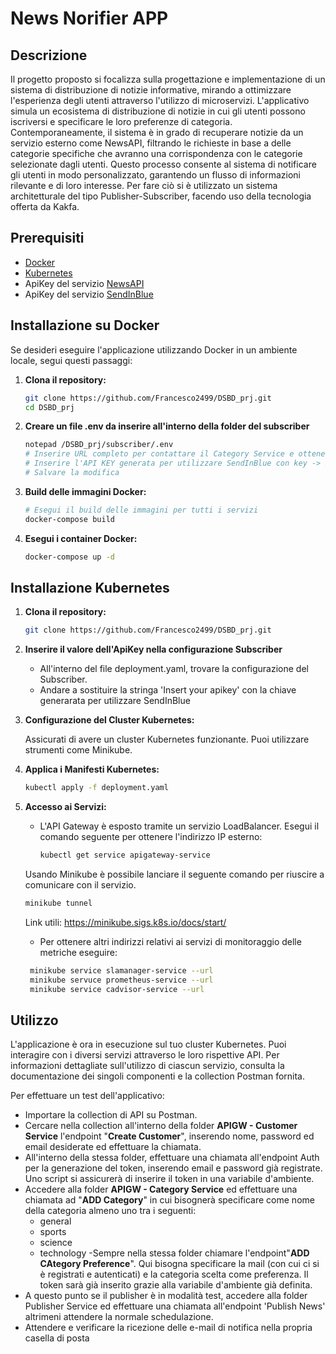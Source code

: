 # News Norifier APP

## Descrizione

Il progetto proposto si focalizza sulla progettazione e implementazione di un sistema di distribuzione di notizie informative, mirando a ottimizzare l'esperienza degli utenti attraverso l'utilizzo di microservizi.
L'applicativo simula un ecosistema di distribuzione di notizie in cui gli utenti possono iscriversi e specificare le loro preferenze di categoria. Contemporaneamente, il sistema è in grado di recuperare notizie da un servizio esterno come NewsAPI, filtrando le richieste in base a delle categorie specifiche che avranno una corrispondenza con le categorie selezionate dagli utenti. Questo processo consente al sistema di notificare gli utenti in modo personalizzato, garantendo un flusso di informazioni rilevante e di loro interesse. Per fare ciò si è utilizzato un sistema architetturale del tipo Publisher-Subscriber, facendo uso della tecnologia offerta da Kakfa.

## Prerequisiti
- [Docker](https://docs.docker.com/)
- [Kubernetes](https://kubernetes.io/docs/home/)
- ApiKey del servizio [NewsAPI](https://newsapi.org/)
- ApiKey del servizio [SendInBlue](https://account-app.brevo.com/)

## Installazione su Docker

Se desideri eseguire l'applicazione utilizzando Docker in un ambiente locale, segui questi passaggi:

1. **Clona il repository:**

    ```bash
    git clone https://github.com/Francesco2499/DSBD_prj.git
    cd DSBD_prj
    ```

2. **Creare un file .env da inserire all'interno della folder del subscriber**
    
    ```bash
    notepad /DSBD_prj/subscriber/.env
    # Inserire URL completo per contattare il Category Service e ottenere le email data una categoria con key -> CATEGORY_URL
    # Inserire l'API KEY generata per utilizzare SendInBlue con key -> SENDINBLUE_API_KEY
    # Salvare la modifica
    ```

3. **Build delle immagini Docker:**

    ```bash
    # Esegui il build delle immagini per tutti i servizi
    docker-compose build
    ```

4. **Esegui i container Docker:**

    ```bash
    docker-compose up -d
    ```

## Installazione Kubernetes

1. **Clona il repository:**

   ```bash
   git clone https://github.com/Francesco2499/DSBD_prj.git
   ```

2. **Inserire il valore dell'ApiKey nella configurazione  Subscriber**
    - All'interno del file deployment.yaml, trovare la configurazione del Subscriber.
    - Andare a sostituire la stringa 'Insert your apikey' con la chiave generarata per utilizzare SendInBlue

3. **Configurazione del Cluster Kubernetes:**

   Assicurati di avere un cluster Kubernetes funzionante. Puoi utilizzare strumenti come Minikube.

4. **Applica i Manifesti Kubernetes:**

   ```bash
   kubectl apply -f deployment.yaml
   ```

5. **Accesso ai Servizi:**

   - L'API Gateway è esposto tramite un servizio LoadBalancer. Esegui il comando seguente per ottenere l'indirizzo IP esterno:

     ```bash
     kubectl get service apigateway-service
     ```
    Usando Minikube è possibile lanciare il seguente comando per riuscire a comunicare con il servizio.

     ```bash
     minikube tunnel
     ```
    Link utili: https://minikube.sigs.k8s.io/docs/start/
   
   - Per ottenere altri indirizzi relativi ai servizi di monitoraggio delle metriche eseguire:
   
    ```bash
     minikube service slamanager-service --url
     minikube servuce prometheus-service --url
     minikube service cadvisor-service --url
     ```

## Utilizzo

L'applicazione è ora in esecuzione sul tuo cluster Kubernetes. Puoi interagire con i diversi servizi attraverso le loro rispettive API. Per informazioni dettagliate sull'utilizzo di ciascun servizio, consulta la documentazione dei singoli componenti e la collection Postman fornita.

Per effettuare un test dell'applicativo:
- Importare la collection di API su Postman.
- Cercare nella collection all'interno della folder **APIGW - Customer Service** l'endpoint "**Create Customer**", inserendo nome, password ed email desiderate ed effettuare la chiamata.
- All'interno della stessa folder, effettuare una chiamata all'endpoint Auth per la generazione del token, inserendo email e password già registrate.  Uno script si assicurerà di inserire il token in una variabile d'ambiente.
- Accedere alla folder **APIGW - Category Service** ed effettuare una chiamata ad "**ADD Category**" in cui bisognerà specificare come nome della categoria almeno uno tra i seguenti:
    - general
    - sports
    - science
    - technology
-Sempre nella stessa folder chiamare l'endpoint"**ADD CAtegory Preference**". Qui bisogna specificare la mail (con cui ci si è registrati e autenticati) e la categoria scelta come preferenza. Il token sarà già inserito grazie alla variabile d'ambiente già definita.
- A questo punto se il publisher è in modalità test, accedere alla folder Publisher Service ed effettuare una chiamata all'endpoint 'Publish News' altrimeni attendere la normale schedulazione.
- Attendere e verificare la ricezione delle e-mail di notifica nella propria casella di posta
